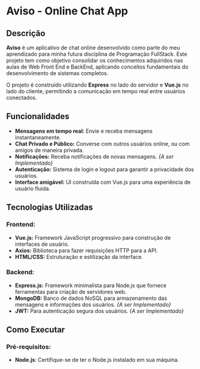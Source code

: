 # Aviso - Online Chat App

## Descrição

**Aviso** é um aplicativo de chat online desenvolvido como parte do meu aprendizado para minha futura disciplina de Programação FullStack. Este projeto tem como objetivo consolidar os conhecimentos adquiridos nas aulas de Web Front End e BackEnd, aplicando conceitos fundamentais do desenvolvimento de sistemas completos.

O projeto é construído utilizando **Express** no lado do servidor e **Vue.js** no lado do cliente, permitindo a comunicação em tempo real entre usuários conectados.

## Funcionalidades

- **Mensagens em tempo real:** Envie e receba mensagens instantaneamente.
- **Chat Privado e Público:** Converse com outros usuários online, ou com amigos de maneira privada.
- **Notificações:** Receba notificações de novas mensagens. *{A ser Implementado}*
- **Autenticação:** Sistema de login e logout para garantir a privacidade dos usuários.
- **Interface amigável:** UI construída com Vue.js para uma experiência de usuário fluida.

## Tecnologias Utilizadas

### Frontend:
- **Vue.js:** Framework JavaScript progressivo para construção de interfaces de usuário.
- **Axios:** Biblioteca para fazer requisições HTTP para a API.
- **HTML/CSS:** Estruturação e estilização da interface.

### Backend:
- **Express.js:** Framework minimalista para Node.js que fornece ferramentas para criação de servidores web.
- **MongoDB:** Banco de dados NoSQL para armazenamento das mensagens e informações dos usuários. *{A ser Implementado}*
- **JWT:** Para autenticação segura dos usuários. *{A ser Implementado}*

## Como Executar

### Pré-requisitos:

- **Node.js**: Certifique-se de ter o Node.js instalado em sua máquina.
